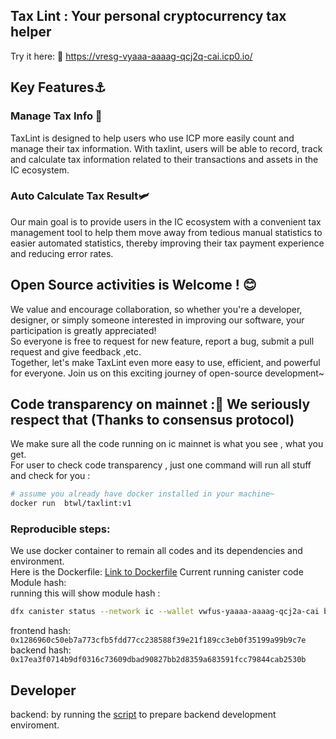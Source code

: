 ## Tax Lint : Your personal cryptocurrency tax helper
Try it here:  🧭
https://vresg-vyaaa-aaaag-qcj2q-cai.icp0.io/

## Key Features⚓
### Manage Tax Info 📜
TaxLint is designed to help users who use ICP more easily count and manage their tax information. With taxlint, users will be able to record, track and calculate tax information related to their transactions and assets in the IC ecosystem.
### Auto Calculate Tax Result🛩️
Our main goal is to provide users in the IC ecosystem with a convenient tax management tool to help them move away from tedious manual statistics to easier automated statistics, thereby improving their tax payment experience and reducing error rates.
## Open Source activities is Welcome ! 😊
We value and encourage collaboration, so whether you're a developer, designer, or simply someone interested in improving our software, your participation is greatly appreciated!  
So everyone is free to request for new feature, report a bug, submit a pull request and give feedback ,etc.  
Together, let's make TaxLint even more easy to use, efficient, and powerful for everyone. Join us on this exciting journey of open-source development~
## Code transparency on mainnet :💎 We seriously respect that (Thanks to consensus protocol)
We make sure all the code running on ic mainnet is what you see , what you get.  
For user to check code transparency ,
just one command will run all stuff and check for you :
```sh
# assume you already have docker installed in your machine~
docker run  btwl/taxlint:v1
```
### Reproducible steps:  
We use docker container to remain all codes and its dependencies and environment.  
Here is the Dockerfile:
[Link to Dockerfile](./Reproducible/Dockerfile)
Current running canister code Module hash:  
running this will show module hash : 
```sh
dfx canister status --network ic --wallet vwfus-yaaaa-aaaag-qcj2a-cai backend | grep "Module hash" | awk '{ print $3 }'
```
frontend hash:  
`0x1286960c50eb7a773cfb5fdd77cc238588f39e21f189cc3eb0f35199a99b9c7e`  
backend hash:  
`0x17ea3f0714b9df0316c73609dbad90827bb2d8359a683591fcc79844cab2530b`  

## Developer
backend: by running the [script](./Reproducible/prep_backend_dev_env.sh) to prepare backend development enviroment.

